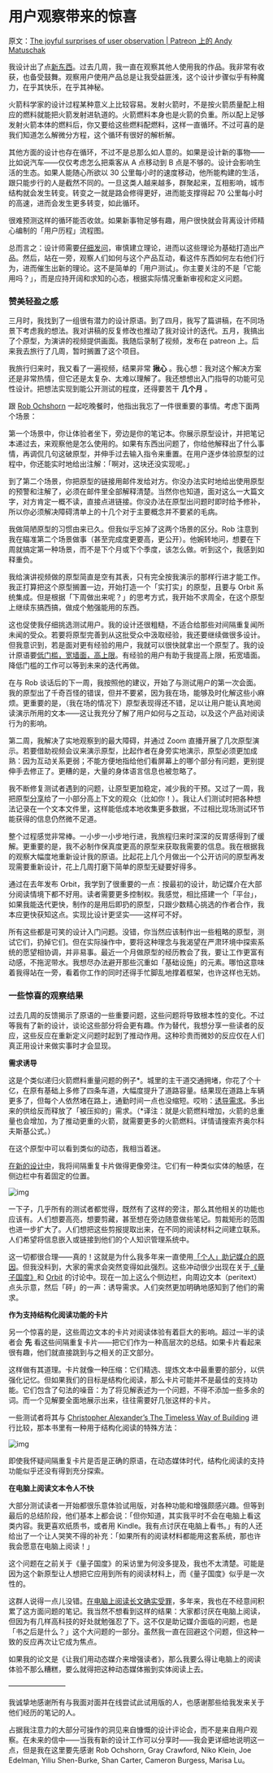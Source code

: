 # 用户观察带来的惊喜

原文：[The joyful surprises of user observation | Patreon 上的 Andy Matuschak](https://www.patreon.com/posts/joyful-surprises-68479856)

我设计出了点[新东西](https://www.patreon.com/posts/demo-talk-new-66348634?cid=85507220)。过去几周，我一直在观察其他人使用我的作品。我非常有收获，也备受鼓舞。观察用户使用产品总是让我受益匪浅，这个设计步骤似乎有种魔力，在乎其快乐，在乎其神秘。

火箭科学家的设计过程某种意义上比较容易。发射火箭时，不是按火箭质量配上相应的燃料就能把火箭发射进轨道的。火箭燃料本身也是火箭的负重。所以配上足够发射火箭本体的燃料后，你又要给这些燃料配燃料，这样一直循环。不过可喜的是我们知道怎么解微分方程，这个循环有很好的解析解。

其他方面的设计也存在循环，不过不是总那么如人意的。如果是设计新的事物——比如说汽车——仅仅考虑怎么把乘客从 A 点移动到 B 点是不够的。设计会影响生活的生态。如果人能随心所欲以 30 公里每小时的速度移动，他所能构建的生活，跟只能步行的人是截然不同的。一旦这类人越来越多，群聚起来，互相影响，城市结构就会发生转变。转变之一就是路会修得更好，进而能支撑得起 70 公里每小时的高速，进而会发生更多转变，如此循环。

很难预测这样的循环能否收敛。如果新事物足够有趣，用户很快就会背离设计师精心编制的「用户历程」流程图。

总而言之：设计师需要[仔细发问](https://www.patreon.com/posts/in-search-of-47047644)，审慎建立理论，进而以这些理论为基础打造出产品。然后，站在一旁，观察人们如何与这个产品互动，看这件东西如何左右他们行为，进而催生出新的理论。这不是简单的「用户测试」。你主要关注的不是「它能用吗？」，而是应持开阔和求知的心态，根据实际情况重新审视和定义问题。

### **赞美轻盈之感** 

三月时，我找到了一组很有潜力的设计原语。到了四月，我写了篇讲稿，在不同场景下考虑我的想法。我对讲稿的反复修改也推动了我对设计的迭代。五月，我搞出了个原型，为演讲的视频提供画面。我随后录制了视频，发布在 patreon 上。后来我去旅行了几周，暂时搁置了这个项目。

我旅行归来时，我又看了一遍视频，结果非常 **揪心** 。我心想：我对这个解决方案还是非常热情，但它还是太复杂、太难以理解了。我还想想出入门指导的功能可见性设计。把想法实现到能公开测试的程度，还得要苦干 **几个月** 。

跟 [Rob Ochshorn](https://rmozone.com/) 一起吃晚餐时，他指出我忘了一件很重要的事情。考虑下面两个场景：

第一个场景中，你让体验者坐下，旁边是你的笔记本。你展示原型设计，并把笔记本递过去，来观察他是怎么使用的。如果有东西出问题了，你给他解释出了什么事情，再调侃几句这破原型，并伸手过去输入指令来重置。在用户逐步体验原型的过程中，你还能实时地给出注解：「啊对，这块还没实现呢。」

到了第二个场景，你把原型的链接用邮件发给对方。你没办法实时地给出使用原型的预警和注解了，必须在邮件里全部解释清楚。当然你也知道，面对这么一大篇文字，对方肯定一概不读，直接点进链接。你没办法在原型出问题时即时给予修补，所以你必须解决障碍清单上的十几个对于主要概念并不要紧的毛病。

我做简陋原型的习惯由来已久。但我似乎忘掉了这两个场景的区分。Rob 注意到我在瞄准第二个场景做事（甚至完成度更要高，更公开）。他婉转地问，想要在下周就搞定第一种场景，而不是下个月或下个季度，该怎么做。听到这个，我感到如释重负。

我给演讲视频做的原型简直是空有其表，只有完全按我演示的那样行进才能工作。我正打算把这个原型搁置一边，开始打造一个「实打实」的原型，且要与 Orbit 系统集成。但是根据「下周做出来呢？」的思考方式，我开始不求周全，在这个原型上继续东搞西搞，做成个勉强能用的东西。

这也促使我仔细挑选测试用户。我的设计还很粗糙，不适合给那些对间隔重复闻所未闻的受众。若要将原型完善到从这批受众中汲取经验，我还要继续做很多设计。但我意识到，若是面对更有经验的用户，我就可以很快就拿出一个原型了。我的设计原语要[低门槛，宽墙面，高上限](https://mres.medium.com/designing-for-wide-walls-323bdb4e7277)。有经验的用户有助于我提高上限，拓宽墙面。降低门槛的工作可以等到未来的迭代再做。

在与 Rob 谈话后的下一周，我按照他的建议，开始了与测试用户的第一次会面。我的原型出了千奇百怪的错误，但并不要紧，因为我在场，能够及时化解这些小麻烦。更重要的是，（我在场的情况下）原型表现得还不错，足以让用户能认真地阅读演示所用的文本——这让我充分了解了用户如何与之互动，以及这个产品对阅读行为的影响。

第二周，我解决了实地观察到的最大障碍，并通过 Zoom 直播开展了几次原型演示。若要借助视频会议来演示原型，比起作者在身旁实地演示，原型必须更加成熟：因为互动关系更弱；不能方便地指给他们看屏幕上的哪个部分有问题，更别提伸手去修正了。更糟的是，大量的身体语言信息也被忽略了。

我不断修复测试者遇到的问题，让原型更加稳定，减少我的干预。又过了一周，我把原型[分享](https://www.patreon.com/posts/first-usable-for-68204106)给了一小部分高上下文的观众（比如你！）。我让人们测试时把各种想法记录在一个文本文件里，这样能低成本地收集更多数据，不过相比现场测试环节能获得的信息仍然微不足道。

整个过程感觉非常棒。一小步一小步地行进，我旅程归来时深深的反胃感得到了缓解。更重要的是，我不必制作保真度更高的原型来获取我需要的信息。我在根据我的观察大幅度地重新设计我的原语。比起花上几个月做出一个公开访问的原型再发现需要重新设计，花上几周打磨下简单的原型无疑要好得多。

通过在去年发布 Orbit，我学到了很重要的一点：按最初的设计，助记媒介在大部分阅读情境下都不好用。读者需要更多控制权。我感觉，相比搭建一个「平台」，如果我能迭代更快，制作的是用后即扔的原型，只跟少数精心挑选的作者合作，我本应更快获知这点。实现比设计更坚实——这样可不好。

所有这些都是可笑的设计入门问题。没错，你当然应该制作出一些粗略的原型，测试它们，扔掉它们。但在实际操作中，要将这种理念与我渴望在严肃环境中探索系统的愿望相协调，并非易事。最近一个月做原型的经历教会了我，要让工作更富有动感，不拖泥带水。我想尽办法避开那些沉重如「基础设施」的元素。哪怕这意味着我得站在一旁，看着你工作的同时还得手忙脚乱地撑着框架，也许这样也无妨。

### **一些惊喜的观察结果** 

过去几周的反馈揭示了原语的一些重要问题，这些问题将导致根本性的变化。不过等我有了新的设计，谈论这些部分将会更有趣。作为替代，我想分享一些读者的反应，这些反应在重新定义问题时起到了推动作用。这种珍贵而微妙的反应仅在人们真正用设计来做实事时才会显现。

 **需求诱导** 

这是个类似递归火箭燃料重量问题的例子\*。城里的主干道交通拥堵，你花了个十亿，在原有基础上多修了四条车道，大幅度提升了道路容量。结果现在道路上车辆更多了，但每个人依然堵在路上，通勤时间一点也没缩短。哎哟：[诱导需求](https://en.wikipedia.org/wiki/Induced_demand)。多出来的供给反而释放了「被压抑的」需求。（\*译注：就是火箭燃料增加，火箭的总重量也会增加，为了推动更重的火箭，就需要更多的火箭燃料。详情请搜索齐奥尔科夫斯基公式。）

在这个原型中可以看到类似的动态，我相当着迷。

[在新的设计中](https://www.patreon.com/posts/demo-talk-new-66348634?cid=85507220)，我将间隔重复卡片做得更像旁注。它们有一种类似实体的触感，在侧边栏中有着固定的位置。

![img](https://c10.patreonusercontent.com/4/patreon-media/p/post/68479856/090294853ce942458c32b986907f7533/eyJ3Ijo4MjB9/1.png?token-time=1657929600&token-hash=tulbGCePKN8C6dYTOJltIUWggo25bHtHnTjsA1k-1eQ%3D)

一下子，几乎所有的测试者都觉得，既然有了这样的旁注，那么其他相关的功能也应该有。人们想要高亮，想要剪藏，甚至想在旁边随意做些笔记。剪裁矩形的范围也进一步扩大了。人们想把这些剪报提取出来，在不同的阅读材料之间建立联系。人们希望将信息嵌入或链接到他们的个人知识管理系统中。

这一切都很合理——真的！这就是为什么我多年来一直使用[「个人」助记媒介的原因](https://notes.andymatuschak.org/z5ARNXtS5VxteskEW91S1yYTgAcLABNXsZuJE)。但我没料到，大家的需求会突然变得如此强烈。这些冲动很少出现在关于[《量子国度》](https://quantum.country/)和 [Orbit](https://withorbit.com/) 的讨论中。现在一加上这么个侧边栏，向周边文本（peritext）点头示意，然后「砰」的一声：诱导需求。人们突然更加明确地感知到了他们的需求。

 **作为支持结构化阅读功能的卡片** 

另一个惊喜的是，这些周边文本的卡片对阅读体验有着巨大的影响。超过一半的读者会 **先** 看这些间隔重复卡片——把它们作为一种高层次的总结。如果卡片看起来很有趣，他们就直接跳到与之相关的正文部分。

这样做有其道理。卡片就像一种压缩：它们精选、提炼文本中最重要的部分，以供强化记忆。但如果我们的目标是结构化阅读，那么卡片可能并不是最佳的支持功能。它们包含了句法的噪音：为了将见解表述为一个问题，不得不添加一些多余的词。而一个见解要全面地展示出来，往往需要好几张这样的卡片。

一些测试者将其与 [Christopher Alexander’s The Timeless Way of Building](https://en.wikipedia.org/wiki/The_Timeless_Way_of_Building) 进行比较，那本书里有一种用于结构化阅读的特殊方法：

![img](https://c10.patreonusercontent.com/4/patreon-media/p/post/68479856/3085dab677304693a821ab98889ac3c3/e30%3D/1.png?token-time=1657929600&token-hash=mDp8NktDxyNwCpEHCJUv1BjL5lWC8D8lAu_UVLi4sTg%3D)

即使我怀疑间隔重复卡片是否是正确的原语，在动态媒体时代，结构化阅读的支持功能似乎还没有得到充分探索。

 **在电脑上阅读文本令人不快** 

大部分测试读者一开始都很乐意体验试用版，对各种功能和增强颇感兴趣。但等到最后的总结阶段，他们基本上都会说：「但你知道，其实我平时不会在电脑上看这类内容。我更喜欢纸质书，或者用 Kindle。我有点讨厌在电脑上看书。」有的人还给出了一个让人哭笑不得的补充：「如果所有的阅读材料都能用这套系统，那也许我会愿意在电脑上阅读！」

这个问题在之前关于《量子国度》的采访里为何没多提及，我也不太清楚。可能是因为这个新原型让人想把它应用到所有的阅读材料上，而《量子国度》似乎是一次性的。

这群人说得一点儿没错。[在电脑上阅读长文确实受罪](https://notes.andymatuschak.org/z7yjjydTNu3bujTeFc7Hey1iFbz513SnN6oss)，多年来，我也在不经意间积累了这方面问题的笔记。我当然不想看到这样的结果：大家都讨厌在电脑上阅读，但因为有几样高科技的好处就勉强忍了下。这不仅是助记媒介面临的问题，也是「书之后是什么？」这个大问题的一部分。虽然我一直在回避这个问题，但这种一致的反应再次让它成为焦点。

如果我的论文是《让我们用动态媒介来增强读者》，那么我要么得让电脑上的阅读体验不那么糟糕，要么就得把这种动态媒体搬到实体阅读上去。

————————

我诚挚地感谢所有与我面对面并在线尝试此试用版的人，也感谢那些给我发来关于他们经历的笔记的人。

占据我注意力的大部分可操作的洞见来自慷慨的设计评论会，而不是来自用户观察。在未来的信中——当我有新的设计工作可以分享时——我会更详细地说明这一点，但是我在这里要先感谢 Rob Ochshorn, Gray Crawford, Niko Klein, Joe Edelman, Yiliu Shen-Burke, Shan Carter, Cameron Burgess, Marisa Lu。